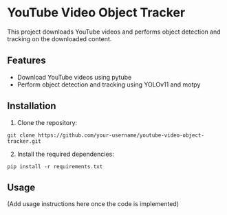 # YouTube Video Object Tracker

This project downloads YouTube videos and performs object detection and tracking on the downloaded content.

## Features

- Download YouTube videos using pytube
- Perform object detection and tracking using YOLOv11 and motpy

## Installation

1. Clone the repository:

```
git clone https://github.com/your-username/youtube-video-object-tracker.git
```

2. Install the required dependencies:

```
pip install -r requirements.txt
```


## Usage

(Add usage instructions here once the code is implemented)


